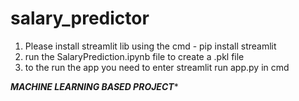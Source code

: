 # salary_predictor

1. Please install streamlit lib using the cmd - pip install streamlit
2. run the SalaryPrediction.ipynb file to create a .pkl file
3. to the run the app you need to enter streamlit run app.py in cmd

***MACHINE LEARNING BASED PROJECT****
